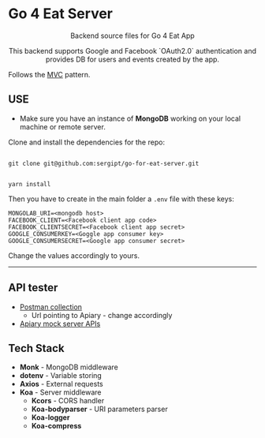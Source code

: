 
# Go 4 Eat Server


<p align="center">
Backend source files for Go 4 Eat App
</p>

<p align="center">
This backend supports Google and Facebook `OAuth2.0` authentication and provides DB for users and events
created by the app.
</p>

Follows the [MVC](https://en.wikipedia.org/wiki/Model%E2%80%93view%E2%80%93controller) pattern.


## USE

+ Make sure you have an instance of **MongoDB** working on your local machine or remote server.

Clone and install the dependencies for the repo:

<code>
git clone git@github.com:sergipt/go-for-eat-server.git

yarn install
</code>

Then you have to create in the main folder a `.env` file with these keys:

```
MONGOLAB_URI=<mongodb host>
FACEBOOK_CLIENT=<Facebook client app code>
FACEBOOK_CLIENTSECRET=<Facebook client app secret>
GOOGLE_CONSUMERKEY=<Goggle app consumer key>
GOOGLE_CONSUMERSECRET=<Google app consumer secret>
```
Change the values accordingly to yours.

***
## API tester

+ [Postman collection](https://www.getpostman.com/collections/fe388c40163fa169bada)
  + Url pointing to Apiary - change accordingly
+ [Apiary mock server APIs](https://go4eat.docs.apiary.io/#reference)

## Tech Stack

+ **Monk** - MongoDB middleware
+ **dotenv** - Variable storing
+ **Axios** - External requests
+ **Koa** - Server middleware
  + **Kcors** - CORS handler
  + **Koa-bodyparser** - URI parameters parser
  + **Koa-logger**
  + **Koa-compress**
